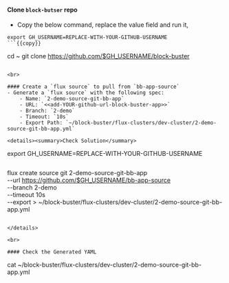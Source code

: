 #### Clone `block-butser` repo
- Copy the below command, replace the value field and run it,

```
export GH_USERNAME=REPLACE-WITH-YOUR-GITHUB-USERNAME
```{{copy}}

```
cd ~
git clone https://github.com/$GH_USERNAME/block-buster
```{{exec}}

<br>

#### Create a `flux source` to pull from `bb-app-source`
- Generate a `flux source` with the following spec:
    - Name: `2-demo-source-git-bb-app`
    - URL: `<<add-YOUR-github-url-block-buster-app>>`
    - Branch: `2-demo`
    - Timeout: `10s`
    - Export Path: `~/block-buster/flux-clusters/dev-cluster/2-demo-source-git-bb-app.yml`

<details><summary>Check Solution</summary>

```
export GH_USERNAME=REPLACE-WITH-YOUR-GITHUB-USERNAME
```{{copy}}

```
flux create source git 2-demo-source-git-bb-app \
--url https://github.com/$GH_USERNAME/bb-app-source \
--branch 2-demo \
--timeout 10s \
--export > ~/block-buster/flux-clusters/dev-cluster/2-demo-source-git-bb-app.yml
```{{exec}}

</details>

<br>

#### Check the Generated YAML
```
cat ~/block-buster/flux-clusters/dev-cluster/2-demo-source-git-bb-app.yml
```{{exec}}

